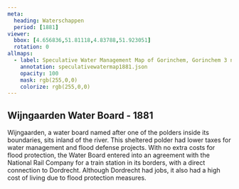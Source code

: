 ```yaml
---
meta:
  heading: Waterschappen
  period: [1881]
viewer:
  bbox: [4.656836,51.81118,4.83788,51.923051]
  rotation: 0
allmaps:
  - label: Speculative Water Management Map of Gorinchem, Gorinchem 3 no. 38. First Edition, series 1, 2023.  555 x 690 mm. Scale 1:10000. The Berlage. Based on Water Management Map 38 Gorinchem 3. First Edition, series 1, 1881. 690 x 555 mm. Scale 1:10000. Rijkswaterstaat.
    annotation: speculativewatermap1881.json
    opacity: 100
    mask: rgb(255,0,0)
    colorize: rgb(255,0,0)
---
```


## Wijngaarden Water Board - 1881

Wijngaarden, a water board named after one of the polders inside its boundaries, sits inland of the river. This sheltered polder had lower taxes for water management and flood defense projects. With no extra costs for flood protection, the Water Board entered into an agreement with the National Rail Company for a train station in its borders, with a direct connection to Dordrecht.  Although Dordrecht had jobs, it also had a high cost of living due to flood protection measures.
